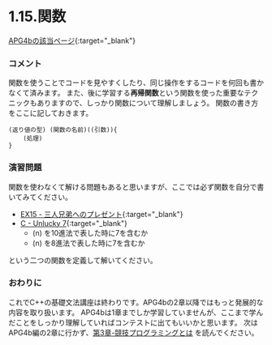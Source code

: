 1.15.関数
=========

[APG4bの該当ページ](https://atcoder.jp/contests/APG4b/tasks/APG4b_p){:target="_blank"}

### コメント

関数を使うことでコードを見やすくしたり、同じ操作をするコードを何回も書かなくて済みます。
また、後に学習する**再帰関数**という関数を使った重要なテクニックもありますので、しっかり関数について理解しましょう。
関数の書き方をここに記しておきます。
```
(返り値の型) (関数の名前)((引数)){
    (処理)
}
```

### 演習問題

関数を使わなくて解ける問題もあると思いますが、ここでは必ず関数を自分で書いてみてください。

- [EX15 - 三人兄弟へのプレゼント](https://atcoder.jp/contests/apg4b/tasks/APG4b_ch){:target="_blank"}
- [C - Unlucky 7](https://atcoder.jp/contests/abc186/tasks/abc186_c){:target="_blank"}  
    - \(n\) を10進法で表した時に7を含むか
    - \(n\) を8進法で表した時に7を含むか

という二つの関数を定義して解いてください。

<!--問題をもっと追加する-->

### おわりに

これでC++の基礎文法講座は終わりです。APG4bの2章以降ではもっと発展的な内容を取り扱います。
APG4bは1章までしか学習していませんが、ここまで学んだことをしっかり理解していればコンテストに出てもいいかと思います。
次はAPG4b編の2章に行かず、[第3章-競技プログラミングとは](../../articles/chapter3/index.md) を読んでください。